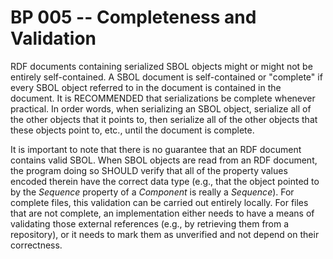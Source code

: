 # BP 005 -- Completeness and Validation

RDF documents containing serialized SBOL objects might or might not be
entirely self-contained.  A SBOL document is self-contained or "complete" if every SBOL object referred to in the document is contained in the document.  It is RECOMMENDED that serializations be complete whenever practical.  In order words, when serializing an SBOL object, serialize all of the other objects that it points to, then serialize all of the other objects that these objects point to, etc., until the document is complete.

It is important to note that there is no guarantee that an RDF document
contains valid SBOL. When SBOL objects are read from an RDF document,
 the program doing so SHOULD verify that all of the property
values encoded therein have the correct data type (e.g., that the object
pointed to by the *Sequence* property of a
*Component* is really a *Sequence*).
For complete files, this validation can be carried out entirely locally. For files that are not complete, an implementation either needs to have a means of validating those external references (e.g., by
retrieving them from a repository), or it needs to mark them as
unverified and not depend on their correctness.
